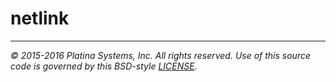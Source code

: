 # netlink

---

*&copy; 2015-2016 Platina Systems, Inc. All rights reserved.
Use of this source code is governed by this BSD-style [LICENSE].*

[LICENSE]: ../LICENSE
